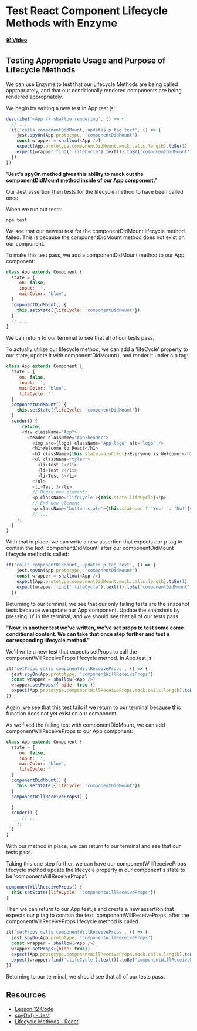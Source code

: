 # Test React Component Lifecycle Methods with Enzyme

**[📹 Video](https://egghead.io/lessons/react-test-react-component-lifecycle-methods-with-enzyme)**

## Testing Appropriate Usage and Purpose of Lifecycle Methods
We can use Enzyme to test that our Lifecycle Methods are being called appropriately, and that our conditionally rendered components are being rendered appropriately.

We begin by writing a new test in App.test.js:
```js
describe('<App /> shallow rendering', () => {
  // ...
  it('calls componentDidMount, updates p tag text', () => {
    jest.spyOn(App.prototype, 'componentDidMount')
    const wrapper = shallow(<App />)
    expect(App.prototype.componentDidMount.mock.calls.length).toBe(1)
    expect(wrapper.find('.lifeCycle').text()).toBe('componentDidMount')
  })
})
```
**"Jest's spyOn method gives this ability to mock out the componentDidMount method inside of our App component."**

Our Jest assertion then tests for the lifecycle method to have been called once.

When we run our tests:
```
npm test
```
We see that our newest test for the componentDidMount lifecycle method failed. This is because the componentDidMount method does not exist on our component.

To make this test pass, we add a componentDidMount method to our App component:
```js
class App extends Component {
  state = {
     on: false,
     input: '',
     mainColor: 'blue',
  }
  componentDidMount() {
    this.setState({lifeCycle: 'componentDidMount'})
  }
  // ...
}
  ```
We can return to our terminal to see that all of our tests pass.

To actually utilize our lifecycle method, we can add a 'lifeCycle' property to our state, update it with componentDidMount(), and render it under a p tag:
```js
class App extends Component {
  state = {
     on: false,
     input: '',
     mainColor: 'blue',
     lifeCycle: ''
  }
  componentDidMount() {
    this.setState({lifeCycle: 'componentDidMount'})
  }
  render() {
      return(
      <div className="App">
        <header className="App-header">
          <img src={logo} className="App-logo" alt="logo" />
          <h1>Welcome to React</h1>
          <h3 className={this.state.mainColor}>Everyone is Welcome!</h3>
          <ul className="tyler">
            <li>Test 1</li>
            <li>Test 2</li>
            <li>Test 3</li>
          </ul>
          <li>Test 3</li>
          // Begin new element:
          <p className='lifeCycle'>{this.state.lifeCycle}</p>
          // End new element
          <p className='button-state'>{this.state.on ? 'Yes!' : 'No!'}</p>
          // ...
    );
  }
}
```
With that in place, we can write a new assertion that expects our p tag to contain the text 'componentDidMount' after our componentDidMount lifecycle method is called:
```js
it('calls componentDidMount, updates p tag text', () => {
    jest.spyOn(App.prototype, 'componentDidMount')
    const wrapper = shallow(<App />)
    expect(App.prototype.componentDidMount.mock.calls.length).toBe(1)
    expect(wrapper.find('.lifeCycle').text()).toBe('componentDidMount')
  })
```
Returning to our terminal, we see that our only failing tests are the snapshot tests because we update our App component. Update the snapshots by pressing 'u' in the terminal, and we should see that all of our tests pass.

**"Now, in another test we've written, we've set props to test some come conditional content. We can take that once step further and test a corresponding lifecycle method."**

We'll write a new test that expects setProps to call the componentWillReceiveProps lifecycle method. In App.test.js:
```js
it('setProps calls componentWillReceiveProps', () => {
  jest.spyOn(App.prototype, 'componentWillReceiveProps')
  const wrapper = shallow(<App />)
  wrapper.setProps({ hide: true })
  expect(App.prototype.componentWillReceiveProps.mock.calls.length).toBe(1)
})
```
Again, we see that this test fails if we return to our terminal because this function does not yet exist on our component.

As we fixed the failing test with componentDidMount, we can add componentWillReceiveProps to our App component:
```js
class App extends Component {
  state = {
     on: false,
     input: '',
     mainColor: 'blue',
     lifeCycle: ''
  }
  componentDidMount() {
    this.setState({lifeCycle: 'componentDidMount'})
  }
  componentWillReceiveProps() {

  }
  render() {
      // ...
    );
  }
}
```
With our method in place, we can return to our terminal and see that our tests pass.

Taking this one step further, we can have our componentWillReceiveProps lifecycle method update the lifecycle property in our component's state to be 'componentWillReceiveProps'.
```js
componentWillReceiveProps() {
  this.setState({lifeCycle: 'componentWillReceiveProps'})
}
```
Then we can return to our App.test.js and create a new assertion that expects our p tag to contain the text 'componentWillReceiveProps' after the componentWillReceiveProps lifecycle method is called.
```js
it('setProps calls componentWillReceiveProps', () => {
  jest.spyOn(App.prototype, 'componentWillReceiveProps')
  const wrapper = shallow(<App />)
  wrapper.setProps({hide: true})
  expect(App.prototype.componentWillReceiveProps.mock.calls.length).toBe(1)
  expect(wrapper.find('.lifeCycle').text()).toBe('componentWillReceiveProps')
})
```
Returning to our terminal, we should see that all of our tests pass.
## Resources
- [Lesson 12 Code](https://github.com/ParkerGits/react-enzyme-jest/tree/11-test-react-component-lifecycle-methods-with-enzyme)
- [spyOn() - Jest](https://jestjs.io/docs/en/jest-object#jestspyonobject-methodname)
- [Lifecycle Methods - React](https://reactjs.org/docs/state-and-lifecycle.html#adding-lifecycle-methods-to-a-class)
